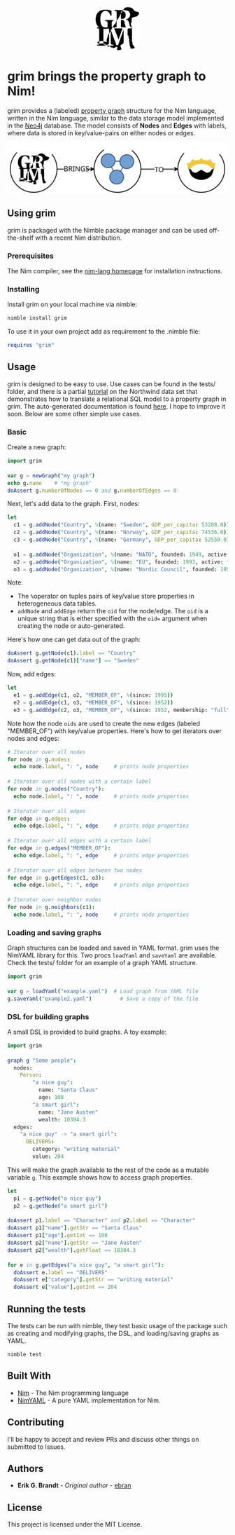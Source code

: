 <p align="center">
<img src="static/logo.svg" alt="grim" width=100>
</p>

# grim brings the property graph to Nim!

grim provides a (labeled) [property graph](https://en.wikipedia.org/wiki/Graph_database#Labeled-property_graph) structure for the Nim language, written in the Nim language, similar to the data storage model implemented in the [Neo4j](https://neo4j.com) database. The model consists of **Nodes** and **Edges** with labels, where data is stored in key/value-pairs on either nodes or edges.

<p align="center">
<img src="static/map.svg" alt="grim" width=500>
</p>

## Using grim

grim is packaged with the Nimble package manager and can be used off-the-shelf with a recent Nim distribution.

### Prerequisites

The Nim compiler, see the [nim-lang homepage](https://nim-lang.org) for installation instructions.

### Installing

Install grim on your local machine via nimble:

```bash
nimble install grim
```

To use it in your own project add as requirement to the .nimble file:

```nim
requires "grim"
```

## Usage

grim is designed to be easy to use. Use cases can be found in the tests/ folder, and there is a partial [tutorial](./tutorials/Northwind.nim) on the Northwind data set that demonstrates how to translate a relational SQL model to a property graph in grim. The auto-generated documentation is found [here](https://ebran.github.io/grim). I hope to improve it soon. Below are some other simple use cases. 

### Basic

Create a new graph:

```nim
import grim

var g = newGraph("my graph")
echo g.name    # "my graph"
doAssert g.numberOfNodes == 0 and g.numberOfEdges == 0
```
Next, let's add data to the graph. First, nodes:

```nim
let 
  c1 = g.addNode("Country", %(name: "Sweden", GDP_per_capita: 53208.0))
  c2 = g.addNode("Country", %(name: "Norway", GDP_per_capita: 74536.0))
  c3 = g.addNode("Country", %(name: "Germany", GDP_per_capita: 52559.0))

  o1 = g.addNode("Organization", %(name: "NATO", founded: 1949, active: true))
  o2 = g.addNode("Organization", %(name: "EU", founded: 1993, active: true))
  o3 = g.addNode("Organization", %(name: "Nordic Council", founded: 1952))
```
Note:
- The `%`operator on tuples pairs of key/value store properties in heterogeneous data tables.
- `addNode` and `addEdge` return the `oid` for the node/edge. The `oid` is a unique string that is either specified with the `oid=` argument when creating the node or auto-generated.

Here's how one can get data out of the graph:

```nim
doAssert g.getNode(c1).label == "Country"
doAssert g.getNode(c1)["name"] == "Sweden"
```
Now, add edges:

```nim
let
  e1 = g.addEdge(c1, o2, "MEMBER_OF", %(since: 1995))
  e2 = g.addEdge(c1, o3, "MEMBER_OF", %(since: 1952))
  e3 = g.addEdge(c2, o3, "MEMBER_OF", %(since: 1952, membership: "full"))
```
Note how the node `oids` are used to create the new edges (labeled "MEMBER_OF") with key/value properties. Here's how to get iterators over nodes and edges:

```nim
# Iterator over all nodes
for node in g.nodes:
  echo node.label, ": ", node     # prints node properties

# Iterator over all nodes with a certain label
for node in g.nodes("Country"):
  echo node.label, ": ", node     # prints node properties

# Iterator over all edges
for edge in g.edges:
  echo edge.label, ": ", edge     # prints edge properties

# Iterator over all edges with a certain label
for edge in g.edges("MEMBER_OF"):
  echo edge.label, ": ", edge     # prints edge properties

# Iterator over all edges between two nodes
for edge in g.getEdges(c1, o3):
  echo edge.label, ": ", edge     # prints edge properties
  
# Iterator over neighbor nodes
for node in g.neighbors(c1):
  echo node.label, ": ", node     # prints node properties
```

### Loading and saving graphs

Graph structures can be loaded and saved in YAML format. grim uses the NimYAML library for this. Two procs `loadYaml` and `saveYaml` are available. Check the tests/ folder for an example of a graph YAML structure.

```nim
import grim

var g = loadYaml("example.yaml")  # Load graph from YAML file
g.saveYaml("example2.yaml")         # Save a copy of the file
```

### DSL for building graphs

A small DSL is provided to build graphs. A toy example:

```nim
import grim

graph g "Some people":
  nodes:
  	Person:
  		"a nice guy":
  		  name: "Santa Claus"
  		  age: 108
  		"a smart girl":
  		  name: "Jane Austen"
  		  wealth: 10304.3
  edges:
    "a nice guy" -> "a smart girl":
      DELIVERS:
        category: "writing material"
        value: 204
```
This will make the graph available to the rest of the code as a mutable variable `g`. This example shows how to access graph properties.

```nim
let
  p1 = g.getNode("a nice guy")
  p2 = g.getNode("a smart girl")

doAssert p1.label == "Character" and p2.label == "Character"
doAssert p1["name"].getStr == "Santa Claus"
doAssert p1["age"].getInt == 108
doAssert p2["name"].getStr == "Jane Austen"
doAssert p2["wealth"].getFloat == 10304.3

for e in g.getEdges("a nice guy", "a smart girl"):
  doAssert e.label == "DELIVERS"
  doAssert e["category"].getStr == "writing material"
  doAssert e["value"].getInt == 204
```

## Running the tests

The tests can be run with nimble, they test basic usage of the package such as creating and modifying graphs, the DSL, and loading/saving graphs as YAML.

```
nimble test
```

## Built With

* [Nim](https://nim-lang.org/) - The Nim programming language
* [NimYAML](https://nimyaml.org/) - A pure YAML implementation for Nim.

## Contributing

I'll be happy to accept and review PRs and discuss other things on submitted to Issues.

## Authors

* **Erik G. Brandt** - *Original author* - [ebran](https://github.com/ebran)

## License

This project is licensed under the MIT License.
